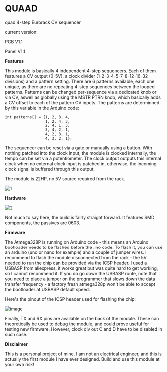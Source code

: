 # QUAAD
quad 4-step Eurorack CV sequencer

current version:

PCB     V1.1

Panel   V1.1

**Features**

This module is basically 4 independent 4-step sequencers. Each of them features a CV output (0-5V), a clock divider (1-2-3-4-5-7-8-12-16-32 divisions) and a pattern setting.
There are 6 patterns available, each one unique, as there are no repeating 4-step sequences between the looped patterns. Patterns can be changed per-sequence via a dedicated knob or via CV, aswell as globally using the MSTR PTRN knob, which basically adds a CV offset to each of the pattern CV inputs.
The patterns are determinned by this variable in the Arduino code:

    int patterns[] = {1, 2, 3, 4,
                      1, 2, 4, 3,
                      2, 4, 1, 3,
                      3, 4, 2, 1,
                      4, 2, 3, 1,
                      4, 3, 2, 1};
                      
The sequencer can be reset via a gate or manually using a button.
With nothing patched into the clock input, the module is clocked internally, the tempo can be set via a potentiometer. The clock output outputs this internal clock when no external clock input is patched in, otherwise, the incoming clock signal is buffered through this output.

The module is 22HP, no 5V source required from the rack.

![1](https://user-images.githubusercontent.com/66487560/161437107-493f1656-3058-4b45-add9-1960b430ef7d.jpg)

**Hardware**

![2](https://user-images.githubusercontent.com/66487560/161437244-39107ae3-6e29-4cdc-b105-9865ff89313c.jpg)

Not much to say here, the build is fairly straight forward. It features SMD components, the passives are 0603. 

**Firmware**

The Atmega328P is running on Arduino code - this means an Arduino bootloader needs to be flashed before the .ino code. To flash it, you can use an arduino (uno or nano for example) and a couple of jumper wires. I recommend to flash the module disconnected from the rack - the 5V needed to run the chip can be provided via the ICSP header. I used a USBASP from aliexpress, it works great but was quite hard to get working, so I cannot recommend it. If you do go down the USBASP route, note that you need to place a jumper on the programmer that slows down the data transfer frequency - a factory fresh atmega328p won't be able to accept the bootloader at USBASP default speed.

Here's the pinout of the ICSP header used for flashing the chip:

![image](https://user-images.githubusercontent.com/66487560/161437515-88f70fad-4fca-49ac-b76e-4368312f6c80.png)

Finally, TX and RX pins are available on the back of the module. These can theoretically be used to debug the module, and could prove useful for testing new firmware. However, clock div out C and D have to be disabled in such case.

**Disclaimer**

This is a personal project of mine. I am not an electrical engineer, and this is actually the first module I have ever designed. Build and use this module at your own risk!
